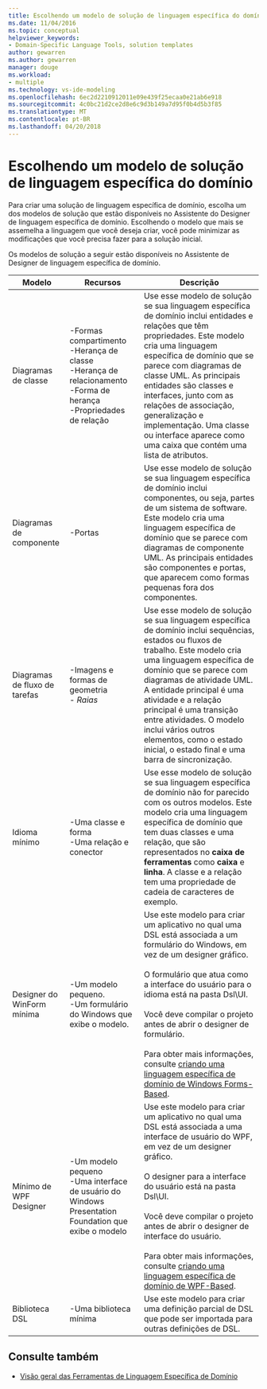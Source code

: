 ```yaml
---
title: Escolhendo um modelo de solução de linguagem específica do domínio
ms.date: 11/04/2016
ms.topic: conceptual
helpviewer_keywords:
- Domain-Specific Language Tools, solution templates
author: gewarren
ms.author: gewarren
manager: douge
ms.workload:
- multiple
ms.technology: vs-ide-modeling
ms.openlocfilehash: 6ec2d2210912011e09e439f25ecaa0e21ab6e918
ms.sourcegitcommit: 4c0bc21d2ce2d8e6c9d3b149a7d95f0b4d5b3f85
ms.translationtype: MT
ms.contentlocale: pt-BR
ms.lasthandoff: 04/20/2018
---
```

# <a name="choosing-a-domain-specific-language-solution-template"></a>Escolhendo um modelo de solução de linguagem específica do domínio
Para criar uma solução de linguagem específica de domínio, escolha um dos modelos de solução que estão disponíveis no Assistente do Designer de linguagem específica de domínio. Escolhendo o modelo que mais se assemelha a linguagem que você deseja criar, você pode minimizar as modificações que você precisa fazer para a solução inicial.

 Os modelos de solução a seguir estão disponíveis no Assistente de Designer de linguagem específica de domínio.

|Modelo|Recursos|Descrição|
|--------------|--------------|-----------------|
|Diagramas de classe|-Formas compartimento<br />-Herança de classe<br />-Herança de relacionamento<br />-Forma de herança<br />-Propriedades de relação|Use esse modelo de solução se sua linguagem específica de domínio inclui entidades e relações que têm propriedades. Este modelo cria uma linguagem específica de domínio que se parece com diagramas de classe UML. As principais entidades são classes e interfaces, junto com as relações de associação, generalização e implementação. Uma classe ou interface aparece como uma caixa que contém uma lista de atributos.|
|Diagramas de componente|-Portas|Use esse modelo de solução se sua linguagem específica de domínio inclui componentes, ou seja, partes de um sistema de software. Este modelo cria uma linguagem específica de domínio que se parece com diagramas de componente UML. As principais entidades são componentes e portas, que aparecem como formas pequenas fora dos componentes.|
|Diagramas de fluxo de tarefas|-Imagens e formas de geometria<br />-   *Raias*|Use esse modelo de solução se sua linguagem específica de domínio inclui sequências, estados ou fluxos de trabalho. Este modelo cria uma linguagem específica de domínio que se parece com diagramas de atividade UML. A entidade principal é uma atividade e a relação principal é uma transição entre atividades. O modelo inclui vários outros elementos, como o estado inicial, o estado final e uma barra de sincronização.|
|Idioma mínimo|-Uma classe e forma<br />-Uma relação e conector|Use esse modelo de solução se sua linguagem específica de domínio não for parecido com os outros modelos. Este modelo cria uma linguagem específica de domínio que tem duas classes e uma relação, que são representados no **caixa de ferramentas** como **caixa** e **linha**. A classe e a relação tem uma propriedade de cadeia de caracteres de exemplo.|
|Designer do WinForm mínima|-Um modelo pequeno.<br />-Um formulário do Windows que exibe o modelo.|Use este modelo para criar um aplicativo no qual uma DSL está associada a um formulário do Windows, em vez de um designer gráfico.<br /><br /> O formulário que atua como a interface do usuário para o idioma está na pasta Dsl\UI.<br /><br /> Você deve compilar o projeto antes de abrir o designer de formulário.<br /><br /> Para obter mais informações, consulte [criando uma linguagem específica de domínio de Windows Forms-Based](../modeling/creating-a-windows-forms-based-domain-specific-language.md).|
|Mínimo de WPF Designer|-Um modelo pequeno<br />-Uma interface de usuário do Windows Presentation Foundation que exibe o modelo|Use este modelo para criar um aplicativo no qual uma DSL está associada a uma interface de usuário do WPF, em vez de um designer gráfico.<br /><br /> O designer para a interface do usuário está na pasta Dsl\UI.<br /><br /> Você deve compilar o projeto antes de abrir o designer de interface do usuário.<br /><br /> Para obter mais informações, consulte [criando uma linguagem específica de domínio de WPF-Based](../modeling/creating-a-wpf-based-domain-specific-language.md).|
|Biblioteca DSL|-Uma biblioteca mínima|Use este modelo para criar uma definição parcial de DSL que pode ser importada para outras definições de DSL.|

## <a name="see-also"></a>Consulte também

- [Visão geral das Ferramentas de Linguagem Específica de Domínio](../modeling/overview-of-domain-specific-language-tools.md)

